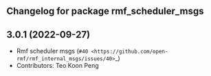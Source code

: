 ## Changelog for package rmf_scheduler_msgs

3.0.1 (2022-09-27)
------------------
* Rmf scheduler msgs (`#40 <https://github.com/open-rmf/rmf_internal_msgs/issues/40>`_)
* Contributors: Teo Koon Peng
